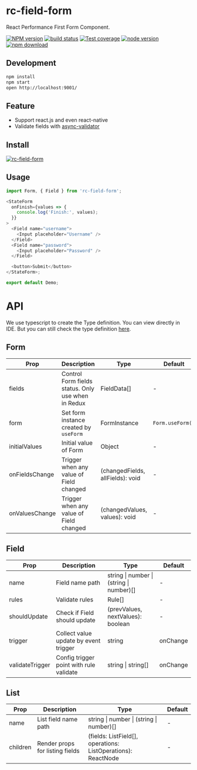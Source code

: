 # rc-field-form

React Performance First Form Component.

[![NPM version][npm-image]][npm-url]
[![build status][circleci-image]][circleci-url]
[![Test coverage][coveralls-image]][coveralls-url]
[![node version][node-image]][node-url]
[![npm download][download-image]][download-url]

[npm-image]: http://img.shields.io/npm/v/rc-field-form.svg?style=flat-square
[npm-url]: http://npmjs.org/package/rc-field-form
[circleci-image]: https://img.shields.io/circleci/build/github/react-component/field-form/master.svg?style=flat-square
[circleci-url]: https://circleci.com/gh/react-component/field-form/tree/master
[coveralls-image]: https://img.shields.io/codecov/c/github/react-component/field-form/master.svg?style=flat-square
[coveralls-url]: https://codecov.io/gh/react-component/field-form
[node-image]: https://img.shields.io/badge/node.js-%3E=_6.0-green.svg?style=flat-square
[node-url]: http://nodejs.org/download/
[download-image]: https://img.shields.io/npm/dm/rc-field-form.svg?style=flat-square
[download-url]: https://npmjs.org/package/rc-field-form

## Development

```bash
npm install
npm start
open http://localhost:9001/
```

## Feature

- Support react.js and even react-native
- Validate fields with [async-validator](https://github.com/yiminghe/async-validator/)

## Install

[![rc-field-form](https://nodei.co/npm/rc-field-form.png)](https://npmjs.org/package/rc-field-form)

## Usage

```js
import Form, { Field } from 'rc-field-form';

<StateForm
  onFinish={values => {
    console.log('Finish:', values);
  }}
>
  <Field name="username">
    <Input placeholder="Username" />
  </Field>
  <Field name="password">
    <Input placeholder="Password" />
  </Field>

  <button>Submit</button>
</StateForm>;

export default Demo;
```

# API

We use typescript to create the Type definition. You can view directly in IDE.
But you can still check the type definition [here](https://github.com/react-component/field-form/blob/master/src/interface.ts).

## Form

| Prop           | Description                                        | Type                             | Default          |
| -------------- | -------------------------------------------------- | -------------------------------- | ---------------- |
| fields         | Control Form fields status. Only use when in Redux | FieldData[]                      | -                |
| form           | Set form instance created by `useForm`             | FormInstance                     | `Form.useForm()` |
| initialValues  | Initial value of Form                              | Object                           | -                |
| onFieldsChange | Trigger when any value of Field changed            | (changedFields, allFields): void | -                |
| onValuesChange | Trigger when any value of Field changed            | (changedValues, values): void    | -                |

## Field

| Prop            | Description                             | Type                                     | Default  |
| --------------- | --------------------------------------- | ---------------------------------------- | -------- |
| name            | Field name path                         | string \| number \| (string \| number)[] | -        |
| rules           | Validate rules                          | Rule[]                                   | -        |
| shouldUpdate    | Check if Field should update            | (prevValues, nextValues): boolean        | -        |
| trigger         | Collect value update by event trigger   | string                                   | onChange |
| validateTrigger | Config trigger point with rule validate | string \| string[]                       | onChange |

## List

| Prop     | Description                     | Type                                                         | Default |
| -------- | ------------------------------- | ------------------------------------------------------------ | ------- |
| name     | List field name path            | string \| number \| (string \| number)[]                     | -       |
| children | Render props for listing fields | (fields: ListField[], operations: ListOperations): ReactNode | -       |
